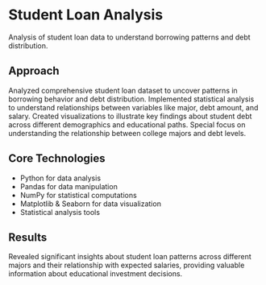 # Student Loan Analysis

Analysis of student loan data to understand borrowing patterns and debt distribution.

## Approach
Analyzed comprehensive student loan dataset to uncover patterns in borrowing behavior and debt distribution. Implemented statistical analysis to understand relationships between variables like major, debt amount, and salary. Created visualizations to illustrate key findings about student debt across different demographics and educational paths. Special focus on understanding the relationship between college majors and debt levels.

## Core Technologies
- Python for data analysis
- Pandas for data manipulation
- NumPy for statistical computations
- Matplotlib & Seaborn for data visualization
- Statistical analysis tools

## Results
Revealed significant insights about student loan patterns across different majors and their relationship with expected salaries, providing valuable information about educational investment decisions.
